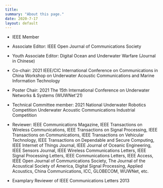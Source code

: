 ```yaml
---
title: 
summary: "About this page."
date: 2020-7-17
layout: default
---
```


* IEEE Member

* Associate Editor: IEEE Open Journal of Communications Society

* Youth Associate Editor: Digital Ocean and Underwater Warfare (Journal in Chinese)

* Co-chair: 2021 IEEE/CIC International Conference on Communications in China Workshop on Underwater Acoustic Communications and Marine Information Technology

* Poster Chair: 2021 The 15th International Conference on Underwater Networks & Systems (WUWNet'21)

* Technical Committee member: 2021 National Underwater Robotics Competition Underwater Acoustic Communications Industrial Competition

* Reviewer: IEEE Communications Magazine, IEEE Transactions on Wireless Communications, IEEE Transactions on Signal Processing, IEEE Transactions on Communications, IEEE Transactions on Vehicular Technology, IEEE Transactions on Dependable and Secure Computing, IEEE Internet of Things Journal, IEEE Journal of Oceanic Engineering, IEEE Sensors Journal,  IEEE Wireless Communications Letters, IEEE Signal Processing Letters, IEEE Communications Letters, IEEE Access, IEEE Open Journal of Communications Society, The Journal of the Acoustical Society of America, Digital Signal Processing, Applied Acoustics, China Communications, ICC, GLOBECOM, WUWNet, etc.

* Examplary Reviewer of IEEE Communications Letters 2013
